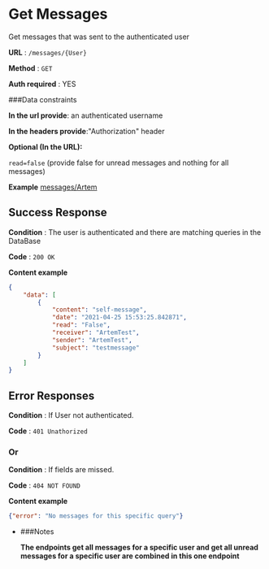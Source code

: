 # Get Messages

Get messages that was sent to the authenticated user

**URL** : ``/messages/{User}``

**Method** : `GET`

**Auth required** : YES

###Data constraints

**In the url provide**: an authenticated username

**In the headers provide**:"Authorization" header

**Optional (In the URL):**
 
   `read=false` (provide false for unread messages and nothing for all messages)


**Example** 
[messages/Artem](https://flask-message-system.herokuapp.com/messages/ArtemTest)

## Success Response

**Condition** : The user is authenticated and there are matching queries in the DataBase

**Code** : `200 OK`

**Content example**

```json
{
    "data": [
        {
            "content": "self-message",
            "date": "2021-04-25 15:53:25.842871",
            "read": "False",
            "receiver": "ArtemTest",
            "sender": "ArtemTest",
            "subject": "testmessage"
        }
    ]
}
```

## Error Responses

**Condition** : If User not authenticated.

**Code** : `401 Unathorized`


### Or

**Condition** : If fields are missed.

**Code** : `404 NOT FOUND`

**Content example**

```json
{"error": "No messages for this specific query"}
```

* ###Notes

    **The endpoints get all messages for a specific user and get all unread messages for a specific user 
are combined in this one endpoint**